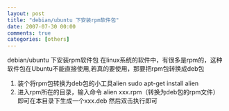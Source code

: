 ```yaml
---
layout: post
title: "debian/ubuntu 下安装rpm软件包"
date: 2007-07-30 00:00
comments: true
categories: [others]
---
```


debian/ubuntu 下安装rpm软件包
在linux系统的软件中，有很多是rpm的，这种软件包在Ubuntu不能直接使用,若真的要使用，那要把rpm包转换成deb包     
1. 装个将rpm包转换为deb包的小工具alien 
sudo apt-get install alien    
2. 进入rpm所在的目录，输入命令 
alien xxx.rpm（转换为deb包的rpm文件） 
即可在本目录下生成一个xxx.deb 
然后双击执行即可
